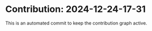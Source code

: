 # Contribution: 2024-12-24-17-31
This is an automated commit to keep the contribution graph active.
